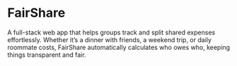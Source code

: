 # FairShare
A full-stack web app that helps groups track and split shared expenses effortlessly. Whether it’s a dinner with friends, a weekend trip, or daily roommate costs, FairShare automatically calculates who owes who, keeping things transparent and fair.
